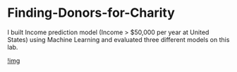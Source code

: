 # Finding-Donors-for-Charity
I built Income prediction model (Income > $50,000 per year at United States) using Machine Learning and
evaluated three different models on this lab.

[!img](https://github.com/tkshim/Picture/blob/master/LR_SDG_hikaku.png)
